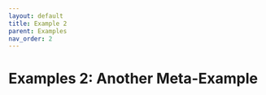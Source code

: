 ```yaml
---
layout: default
title: Example 2
parent: Examples
nav_order: 2
---
```


# Examples 2: Another Meta-Example